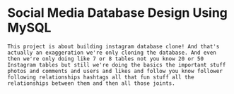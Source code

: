 # Social Media Database Design Using MySQL
    This project is about building instagram database clone! And that's actually an exaggeration we're only cloning the database. And even then we're only doing like 7 or 8 tables not you know 20 or 50 Instagram tables but still we're doing the basics the important stuff photos and comments and users and likes and follow you know follower following relationships hashtags all that fun stuff all the relationships between them and then all those joints.




